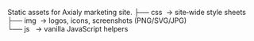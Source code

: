 Static assets for Axialy marketing site.
├── css  → site‑wide style sheets  
├── img  → logos, icons, screenshots (PNG/SVG/JPG)  
└── js   → vanilla JavaScript helpers
